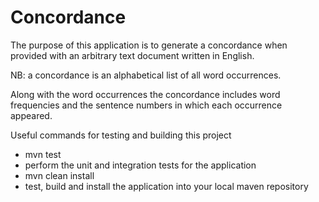 # Concordance

The purpose of this application is to generate a concordance when provided with an arbitrary
text document written in English.

NB: a concordance is an alphabetical list of all word occurrences.

Along with the word occurrences the concordance includes word frequencies and the sentence numbers
in which each occurrence appeared.

Useful commands for testing and building this project
 - mvn test
  - perform the unit and integration tests for the application
 - mvn clean install
  - test, build and install the application into your local maven repository